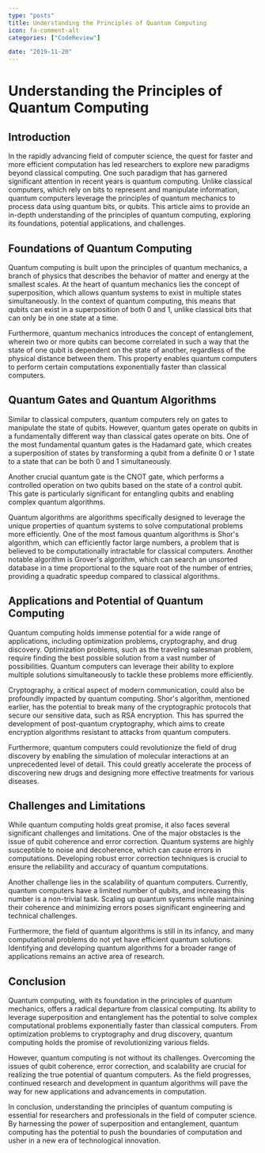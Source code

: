 ```yaml
---
type: "posts"
title: Understanding the Principles of Quantum Computing
icon: fa-comment-alt
categories: ["CodeReview"]

date: "2019-11-20"
---
```




# Understanding the Principles of Quantum Computing

## Introduction

In the rapidly advancing field of computer science, the quest for faster and more efficient computation has led researchers to explore new paradigms beyond classical computing. One such paradigm that has garnered significant attention in recent years is quantum computing. Unlike classical computers, which rely on bits to represent and manipulate information, quantum computers leverage the principles of quantum mechanics to process data using quantum bits, or qubits. This article aims to provide an in-depth understanding of the principles of quantum computing, exploring its foundations, potential applications, and challenges.

## Foundations of Quantum Computing

Quantum computing is built upon the principles of quantum mechanics, a branch of physics that describes the behavior of matter and energy at the smallest scales. At the heart of quantum mechanics lies the concept of superposition, which allows quantum systems to exist in multiple states simultaneously. In the context of quantum computing, this means that qubits can exist in a superposition of both 0 and 1, unlike classical bits that can only be in one state at a time.

Furthermore, quantum mechanics introduces the concept of entanglement, wherein two or more qubits can become correlated in such a way that the state of one qubit is dependent on the state of another, regardless of the physical distance between them. This property enables quantum computers to perform certain computations exponentially faster than classical computers.

## Quantum Gates and Quantum Algorithms

Similar to classical computers, quantum computers rely on gates to manipulate the state of qubits. However, quantum gates operate on qubits in a fundamentally different way than classical gates operate on bits. One of the most fundamental quantum gates is the Hadamard gate, which creates a superposition of states by transforming a qubit from a definite 0 or 1 state to a state that can be both 0 and 1 simultaneously.

Another crucial quantum gate is the CNOT gate, which performs a controlled operation on two qubits based on the state of a control qubit. This gate is particularly significant for entangling qubits and enabling complex quantum algorithms.

Quantum algorithms are algorithms specifically designed to leverage the unique properties of quantum systems to solve computational problems more efficiently. One of the most famous quantum algorithms is Shor's algorithm, which can efficiently factor large numbers, a problem that is believed to be computationally intractable for classical computers. Another notable algorithm is Grover's algorithm, which can search an unsorted database in a time proportional to the square root of the number of entries, providing a quadratic speedup compared to classical algorithms.

## Applications and Potential of Quantum Computing

Quantum computing holds immense potential for a wide range of applications, including optimization problems, cryptography, and drug discovery. Optimization problems, such as the traveling salesman problem, require finding the best possible solution from a vast number of possibilities. Quantum computers can leverage their ability to explore multiple solutions simultaneously to tackle these problems more efficiently.

Cryptography, a critical aspect of modern communication, could also be profoundly impacted by quantum computing. Shor's algorithm, mentioned earlier, has the potential to break many of the cryptographic protocols that secure our sensitive data, such as RSA encryption. This has spurred the development of post-quantum cryptography, which aims to create encryption algorithms resistant to attacks from quantum computers.

Furthermore, quantum computers could revolutionize the field of drug discovery by enabling the simulation of molecular interactions at an unprecedented level of detail. This could greatly accelerate the process of discovering new drugs and designing more effective treatments for various diseases.

## Challenges and Limitations

While quantum computing holds great promise, it also faces several significant challenges and limitations. One of the major obstacles is the issue of qubit coherence and error correction. Quantum systems are highly susceptible to noise and decoherence, which can cause errors in computations. Developing robust error correction techniques is crucial to ensure the reliability and accuracy of quantum computations.

Another challenge lies in the scalability of quantum computers. Currently, quantum computers have a limited number of qubits, and increasing this number is a non-trivial task. Scaling up quantum systems while maintaining their coherence and minimizing errors poses significant engineering and technical challenges.

Furthermore, the field of quantum algorithms is still in its infancy, and many computational problems do not yet have efficient quantum solutions. Identifying and developing quantum algorithms for a broader range of applications remains an active area of research.

## Conclusion

Quantum computing, with its foundation in the principles of quantum mechanics, offers a radical departure from classical computing. Its ability to leverage superposition and entanglement has the potential to solve complex computational problems exponentially faster than classical computers. From optimization problems to cryptography and drug discovery, quantum computing holds the promise of revolutionizing various fields.

However, quantum computing is not without its challenges. Overcoming the issues of qubit coherence, error correction, and scalability are crucial for realizing the true potential of quantum computers. As the field progresses, continued research and development in quantum algorithms will pave the way for new applications and advancements in computation.

In conclusion, understanding the principles of quantum computing is essential for researchers and professionals in the field of computer science. By harnessing the power of superposition and entanglement, quantum computing has the potential to push the boundaries of computation and usher in a new era of technological innovation.